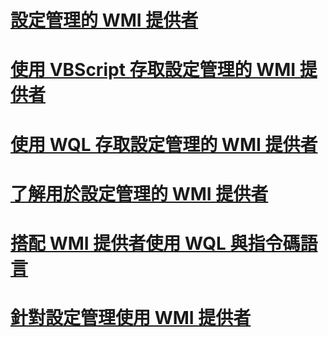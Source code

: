 # [設定管理的 WMI 提供者](wmi-provider-for-configuration-management.md)

# [使用 VBScript 存取設定管理的 WMI 提供者](access-wmi-provider-for-configuration-management-using-vbscript.md)
# [使用 WQL 存取設定管理的 WMI 提供者](access-wmi-provider-for-configuration-management-using-wql.md)
# [了解用於設定管理的 WMI 提供者](understanding-the-wmi-provider-for-configuration-management.md)
# [搭配 WMI 提供者使用 WQL 與指令碼語言](using-wql-and-scripting-languages-with-the-wmi-provider.md)
# [針對設定管理使用 WMI 提供者](working-with-the-wmi-provider-for-configuration-management.md)
